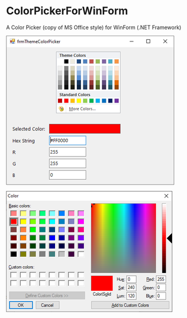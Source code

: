 # ColorPickerForWinForm

A Color Picker (copy of MS Office style) for WinForm (.NET Framework)

![](https://raw.githubusercontent.com/adriancs2/ColorPickerForWinForm/master/wiki/01.png)

![](https://raw.githubusercontent.com/adriancs2/ColorPickerForWinForm/master/wiki/02.png)
